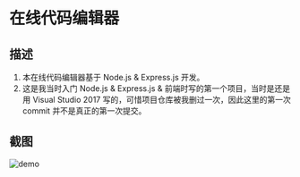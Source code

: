 # 在线代码编辑器

## 描述
1. 本在线代码编辑器基于 Node.js & Express.js 开发。
2. 这是我当时入门 Node.js & Express.js & 前端时写的第一个项目，当时是还是用 Visual Studio 2017 写的，可惜项目仓库被我删过一次，因此这里的第一次 commit 并不是真正的第一次提交。

## 截图
![demo](https://user-images.githubusercontent.com/39998050/79564599-8d9b8d00-80e1-11ea-8242-83591b4c66c4.png)